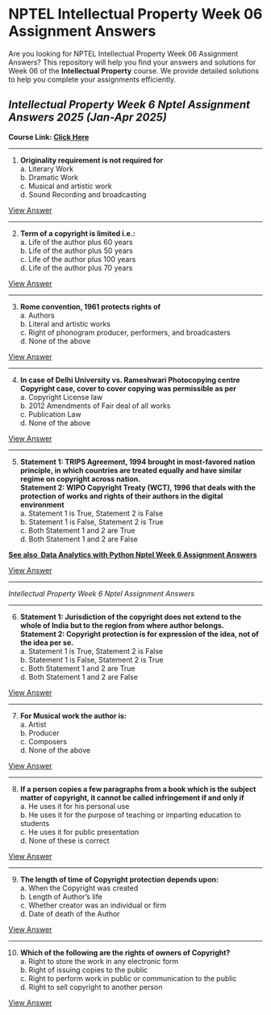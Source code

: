 # NPTEL Intellectual Property Week 06 Assignment Answers

Are you looking for NPTEL Intellectual Property Week 06 Assignment Answers? This repository will help you find your answers and solutions for Week 06 of the **Intellectual Property** course. We provide detailed solutions to help you complete your assignments efficiently.

## _Intellectual Property Week 6 Nptel Assignment Answers 2025 (Jan-Apr 2025)_

**Course Link: [**Click Here**](https://onlinecourses.nptel.ac.in/noc25_hs36/course)**

***

1. **Originality requirement is not required for**\
   a. Literary Work\
   b. Dramatic Work\
   c. Musical and artistic work\
   d. Sound Recording and broadcasting

[View Answer](https://my.progiez.com/courses/intellectual-property-nptel-quiz-answers/)

***

2. **Term of a copyright is limited i.e.:**\
   a. Life of the author plus 60 years\
   b. Life of the author plus 50 years\
   c. Life of the author plus 100 years\
   d. Life of the author plus 70 years

[View Answer](https://my.progiez.com/courses/intellectual-property-nptel-quiz-answers/)

***

3. **Rome convention, 1961 protects rights of**\
   a. Authors\
   b. Literal and artistic works\
   c. Right of phonogram producer, performers, and broadcasters\
   d. None of the above

[View Answer](https://my.progiez.com/courses/intellectual-property-nptel-quiz-answers/)

***

4. **In case of Delhi University vs. Rameshwari Photocopying centre Copyright case, cover to cover copying was permissible as per**\
   a. Copyright License law\
   b. 2012 Amendments of Fair deal of all works\
   c. Publication Law\
   d. None of the above

[View Answer](https://my.progiez.com/courses/intellectual-property-nptel-quiz-answers/)

***

5. **Statement 1: TRIPS Agreement, 1994 brought in most-favored nation principle, in which countries are treated equally and have similar regime on copyright across nation.**\
   **Statement 2: WIPO Copyright Treaty (WCT), 1996 that deals with the protection of works and rights of their authors in the digital environment**\
   a. Statement 1 is True, Statement 2 is False\
   b. Statement 1 is False, Statement 2 is True\
   c. Both Statement 1 and 2 are True\
   d. Both Statement 1 and 2 are False

[****See also**  **Data Analytics with Python Nptel Week 6 Assignment Answers****](https://progiez.com/data-analytics-with-python-nptel-week-6-quiz-answers)

[View Answer](https://my.progiez.com/courses/intellectual-property-nptel-quiz-answers/)

***

_Intellectual Property Week 6 Nptel Assignment Answers_

***

6. **Statement 1: Jurisdiction of the copyright does not extend to the whole of India but to the region from where author belongs.**\
   **Statement 2: Copyright protection is for expression of the idea, not of the idea per se.**\
   a. Statement 1 is True, Statement 2 is False\
   b. Statement 1 is False, Statement 2 is True\
   c. Both Statement 1 and 2 are True\
   d. Both Statement 1 and 2 are False

[View Answer](https://my.progiez.com/courses/intellectual-property-nptel-quiz-answers/)

***

7. **For Musical work the author is:**\
   a. Artist\
   b. Producer\
   c. Composers\
   d. None of the above

[View Answer](https://my.progiez.com/courses/intellectual-property-nptel-quiz-answers/)

***

8. **If a person copies a few paragraphs from a book which is the subject matter of copyright, it cannot be called infringement if and only if**\
   a. He uses it for his personal use\
   b. He uses it for the purpose of teaching or imparting education to students\
   c. He uses it for public presentation\
   d. None of these is correct

[View Answer](https://my.progiez.com/courses/intellectual-property-nptel-quiz-answers/)

***

9. **The length of time of Copyright protection depends upon:**\
   a. When the Copyright was created\
   b. Length of Author’s life\
   c. Whether creator was an individual or firm\
   d. Date of death of the Author

[View Answer](https://my.progiez.com/courses/intellectual-property-nptel-quiz-answers/)

***

10. **Which of the following are the rights of owners of Copyright?**\
    a. Right to store the work in any electronic form\
    b. Right of issuing copies to the public\
    c. Right to perform work in public or communication to the public\
    d. Right to sell copyright to another person

[View Answer](https://my.progiez.com/courses/intellectual-property-nptel-quiz-answers/)
